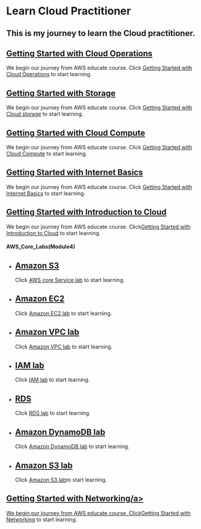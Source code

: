 # Learn Cloud Practitioner
## This is my journey to learn the Cloud practitioner.
## <a href="./Getting Started with Cloud Operations/README.md">Getting Started with Cloud Operations</a>
We begin our journey from AWS educate course. Click [Getting Started with Cloud Operations](https://awseducate.instructure.com/courses/889) to start learning.

## <a href="./Getting Started with Storage/README.md">Getting Started with Storage</a>
We begin our journey from AWS educate course. Click [Getting Started with Cloud storage](https://awseducate.instructure.com/courses/815) to start learning.

## <a href="./Getting Started with Cloud Compute/README.md">Getting Started with Cloud Compute</a>
We begin our journey from AWS educate course. Click [Getting Started with Cloud Compute](https://awseducate.instructure.com/courses/817) to start learning.

## <a href="./Getting Started with Internet Basics/README.md">Getting Started with Internet Basics</a>
We begin our journey from AWS educate course. Click [Getting Started with Internet Basics](https://awseducate.instructure.com/courses/546) to start learning.



## <a href="./Getting Started with Introduction to Cloud/README.md">Getting Started with Introduction to Cloud</a>
We begin our journey from AWS educate course. Click[Getting Started with Introduction to Cloud](https://awseducate.instructure.com/courses/746/modules) to start learning.

####    <b>AWS_Core_Labs(Module4)</b>

+   ##  <a href="./Getting Started with Introduction to Cloud/AWS_core_Service_lab(Amazon S3)/README.md">Amazon S3</a>

    Click [AWS core Service lab](https://awseducate.instructure.com/courses/746/pages/aws-core-services-labs?module_item_id=15101) to start learning.

+    ##  <a href="./Getting Started with Introduction to Cloud/Introduction to Amazon EC2 lab/README.md">Amazon EC2</a>

    
        Click [Amazon EC2 lab](https://awseducate.instructure.com/courses/746/assignments/3072?module_item_id=15076) to start learning.

+    ##  <a href="./Getting Started with Introduction to Cloud/Amazon VPC lab/README.md">Amazon VPC lab</a>

        Click [Amazon VPC lab](https://awseducate.instructure.com/courses/746/modules) to start learning.

+    ##  <a href="./Getting Started with Introduction to Cloud/IAM lab/README.md">IAM lab</a>
    
        Click [IAM lab](https://awseducate.instructure.com/courses/746/modules) to start learning.


+   ## <a href="./Getting Started with Introduction to Cloud/RDS/README.md">RDS</a>
    Click [RDS lab](https://awseducate.instructure.com/courses/746/modules) to start learning.

+   ## <a href="./Getting Started with Introduction to Cloud/Amazon DynamoDB lab/README.md">Amazon DynamoDB lab</a>
    Click [Amazon DynamoDB lab](https://awseducate.instructure.com/courses/746/modules) to start learning.

+   ## <a href="./Getting Started with Introduction to Cloud/Amazon S3 lab/README.md">Amazon S3 lab</a>
    Click [Amazon S3 lab](https://awseducate.instructure.com/courses/768/assignments/3159?module_item_id=13575)to start learning.

## <a href="./Getting started with Networking/README.md">Getting Started with Networking/a>
We begin our journey from AWS educate course. Click[Getting Started with Networking](https://awseducate.instructure.com/courses/866/pages/getting-started-with-networking?module_item_id=14945) to start learning.